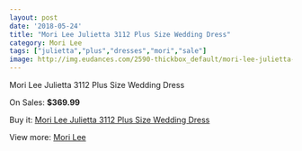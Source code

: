 ```yaml
---
layout: post
date: '2018-05-24'
title: "Mori Lee Julietta 3112 Plus Size Wedding Dress"
category: Mori Lee
tags: ["julietta","plus","dresses","mori","sale"]
image: http://img.eudances.com/2590-thickbox_default/mori-lee-julietta-3112-plus-size-wedding-dress.jpg
---
```

Mori Lee Julietta 3112 Plus Size Wedding Dress

On Sales: **$369.99**
<a href="https://www.eudances.com/en/mori-lee/864-mori-lee-julietta-3112-plus-size-wedding-dress.html"><amp-img layout="responsive" width="600" height="600" src="//img.eudances.com/2590-thickbox_default/mori-lee-julietta-3112-plus-size-wedding-dress.jpg" alt="Mori Lee Julietta 3112 Plus Size Wedding Dress 0" /></a>
<a href="https://www.eudances.com/en/mori-lee/864-mori-lee-julietta-3112-plus-size-wedding-dress.html"><amp-img layout="responsive" width="600" height="600" src="//img.eudances.com/2592-thickbox_default/mori-lee-julietta-3112-plus-size-wedding-dress.jpg" alt="Mori Lee Julietta 3112 Plus Size Wedding Dress 1" /></a>
<a href="https://www.eudances.com/en/mori-lee/864-mori-lee-julietta-3112-plus-size-wedding-dress.html"><amp-img layout="responsive" width="600" height="600" src="//img.eudances.com/2591-thickbox_default/mori-lee-julietta-3112-plus-size-wedding-dress.jpg" alt="Mori Lee Julietta 3112 Plus Size Wedding Dress 2" /></a>

Buy it: [Mori Lee Julietta 3112 Plus Size Wedding Dress](https://www.eudances.com/en/mori-lee/864-mori-lee-julietta-3112-plus-size-wedding-dress.html "Mori Lee Julietta 3112 Plus Size Wedding Dress")

View more: [Mori Lee](https://www.eudances.com/en/9-mori-lee "Mori Lee")